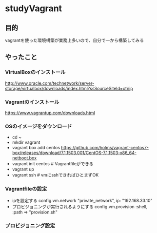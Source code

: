# studyVagrant

## 目的
vagrantを使った環境構築が業務上多いので、自分で一から構築してみる

## やったこと
### VirtualBoxのインストール
http://www.oracle.com/technetwork/server-storage/virtualbox/downloads/index.html?ssSourceSiteId=otnjp

### Vagrantのインストール
https://www.vagrantup.com/downloads.html

### OSのイメージをダウンロード
- cd ~
- mkdir vagrant
- vagrant box add centos  https://github.com/holms/vagrant-centos7-box/releases/download/7.1.1503.001/CentOS-7.1.1503-x86_64-netboot.box
- vagrant init centos # Vagrantfileができる
- vagrant up
- vagrant ssh # vmにsshできればひとまずOK

### Vagrantfileの設定
- ipを設定する
config.vm.network "private_network", ip: "192.168.33.10"
- プロビジョニングが実行されるようにする
config.vm.provision :shell, :path => "provision.sh"

### プロビジョニング設定
